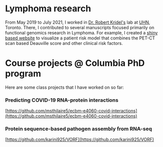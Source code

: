 # Lymphoma research 

From May 2019 to July 2021, I worked in [Dr. Robert Kridel's](http://kridel-lab.ca/) lab at [UHN](https://www.uhnresearch.ca/institutes/pm), Toronto. There, I contributed to several manuscripts focused primarily on functional genomics research in Lymphoma. For example, I created a [shiny based website](https://lymphoma.shinyapps.io/NHL-ASCT-PI/) to visualize a patient risk model that combines the PET-CT scan based Deauville score and other clinical risk factors.

# Course projects @ Columbia PhD program 

Here are some class projects that I have worked on so far: 

### Predicting COVID-19 RNA-protein interactions 

[https://github.com/msthilaire5/ecbm-e4060-covid-interactions](https://github.com/msthilaire5/ecbm-e4060-covid-interactions)

### Protein sequence-based pathogen assembly from RNA-seq

[https://github.com/karini925/VORF](https://github.com/karini925/VORF)
